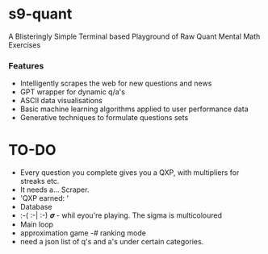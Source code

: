 # s9-quant
A Blisteringly Simple Terminal based Playground of Raw Quant Mental Math Exercises

### Features
- Intelligently scrapes the web for new questions and news
- GPT wrapper for dynamic q/a's
- ASCII data visualisations
- Basic machine learning algorithms applied to user performance data
- Generative techniques to formulate questions sets

# TO-DO
- Every question you complete gives you a QXP, with multipliers for streaks etc. 
- It needs a... Scraper. 
- 'QXP earned: ' 
- Database
- :-( :-| :-) 𝝈 - whil eyou're playing. The sigma is multicoloured
- Main loop
- approximation game
-# ranking mode
- need a json list of q's and a's under certain categories. 
